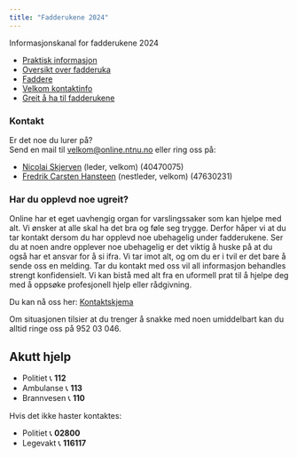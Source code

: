```yaml
---
title: "Fadderukene 2024"
---
```


Informasjonskanal for fadderukene 2024


* [Praktisk informasjon](https://online.ntnu.no/wiki/online/fadderukene/2024-/PraktiskInfo)
* [Oversikt over fadderuka](https://splash.online.ntnu.no/)  
* [Faddere](https://online.ntnu.no/wiki/online/fadderukene/2024-/Faddere)  
* [Velkom kontaktinfo](https://online.ntnu.no/wiki/online/fadderukene/2024-/velkom) 
* [Greit å ha til fadderukene](https://online.ntnu.no/wiki/online/fadderukene/2024-/pakkeliste)


### Kontakt
Er det noe du lurer på?  
Send en mail til velkom@online.ntnu.no eller ring oss på:

- [Nicolai Skjerven](https://online.ntnu.no/profile/public/2606/) (leder, velkom) (40470075)  
- [Fredrik Carsten Hansteen](https://online.ntnu.no/profile/public/2595) (nestleder, velkom) (47630231) 


### Har du opplevd noe ugreit?
Online har et eget uavhengig organ for varslingssaker som kan hjelpe med alt. Vi ønsker at alle skal ha det bra og føle seg trygge. Derfor håper vi at du tar kontakt dersom du har opplevd noe ubehagelig under fadderukene. Ser du at noen andre opplever noe ubehagelig er det viktig å huske på at du også har et ansvar for å si ifra. Vi tar imot alt, og om du er i tvil er det bare å sende oss en melding. Tar du kontakt med oss vil all informasjon behandles strengt konfidensielt. Vi kan bistå med alt fra en uformell prat til å hjelpe deg med å oppsøke profesjonell hjelp eller rådgivning.

Du kan nå oss her: [Kontaktskjema](https://docs.google.com/forms/d/e/1FAIpQLScvjEqVsiRIYnVqCNqbH_-nmYk3Ux6la8a7KZzsY3sJDbW-iA/viewform?usp=sf_link) 

Om situasjonen tilsier at du trenger å snakke med noen umiddelbart kan du alltid ringe oss på 952 03 046.


Akutt hjelp
------------------------------------

- Politiet 📞 **112**  
- Ambulanse 📞 **113**  
- Brannvesen 📞 **110**

Hvis det ikke haster kontaktes:

- Politiet 📞 **02800**  
- Legevakt 📞 **116117**